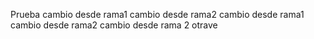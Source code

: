 Prueba
cambio desde rama1
cambio desde rama2
cambio desde rama1
cambio desde rama2
cambio desde rama 2 otrave
